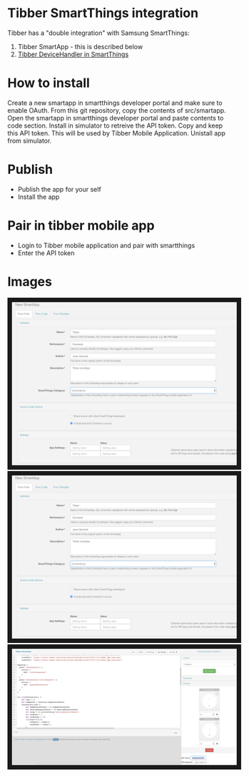 # Tibber SmartThings integration
Tibber has a "double integration" with Samsung SmartThings:
1. Tibber SmartApp - this is described below
2. [Tibber DeviceHandler in SmartThings](https://github.com/tibbercom/tibber-smartthings-app/tree/master/src/Device%20handlers)  

# How to install
Create a new smartapp in smartthings developer portal and make sure to enable OAuth.
From this git repository, copy the contents of src/smartapp. 
Open the smartapp in smartthings developer portal and paste contents to code section.
Install in simulator to retreive the API token. Copy and keep this API token. This will be used by Tibber Mobile Application.
Unistall app from simulator.

# Publish
* Publish the app for your self
* Install the app

# Pair in tibber mobile app
* Login to Tibber mobile application and pair with smartthings
* Enter the API token

# Images
<img src="Images/new-smartthings-app-1.png" border="10" />
<img src="Images/new-smartthings-app-1.png" border="10" />
<img src="Images/token.png" border="10" />
